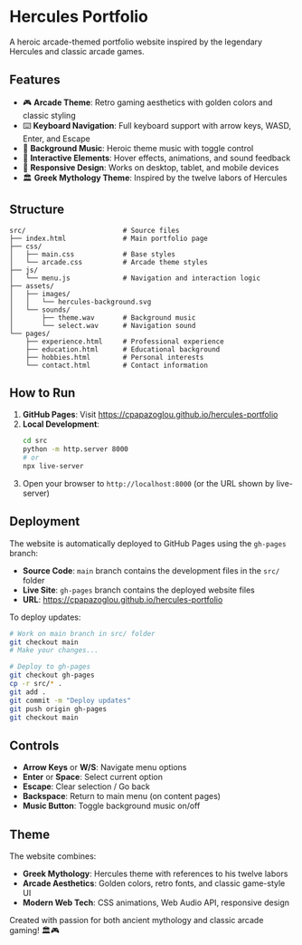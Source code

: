 # Hercules Portfolio

A heroic arcade-themed portfolio website inspired by the legendary Hercules and classic arcade games.

## Features

- 🎮 **Arcade Theme**: Retro gaming aesthetics with golden colors and classic styling
- ⌨️ **Keyboard Navigation**: Full keyboard support with arrow keys, WASD, Enter, and Escape
- 🎵 **Background Music**: Heroic theme music with toggle control
- 🎯 **Interactive Elements**: Hover effects, animations, and sound feedback
- 📱 **Responsive Design**: Works on desktop, tablet, and mobile devices
- 🏛️ **Greek Mythology Theme**: Inspired by the twelve labors of Hercules

## Structure

```
src/                        # Source files
├── index.html              # Main portfolio page
├── css/
│   ├── main.css            # Base styles
│   └── arcade.css          # Arcade theme styles
├── js/
│   └── menu.js             # Navigation and interaction logic
├── assets/
│   ├── images/
│   │   └── hercules-background.svg
│   └── sounds/
│       ├── theme.wav       # Background music
│       └── select.wav      # Navigation sound
└── pages/
    ├── experience.html     # Professional experience
    ├── education.html      # Educational background
    ├── hobbies.html        # Personal interests
    └── contact.html        # Contact information
```

## How to Run

1. **GitHub Pages**: Visit https://cpapazoglou.github.io/hercules-portfolio
2. **Local Development**:
   ```bash
   cd src
   python -m http.server 8000
   # or
   npx live-server
   ```
3. Open your browser to `http://localhost:8000` (or the URL shown by live-server)

## Deployment

The website is automatically deployed to GitHub Pages using the `gh-pages` branch:
- **Source Code**: `main` branch contains the development files in the `src/` folder
- **Live Site**: `gh-pages` branch contains the deployed website files
- **URL**: https://cpapazoglou.github.io/hercules-portfolio

To deploy updates:
```bash
# Work on main branch in src/ folder
git checkout main
# Make your changes...

# Deploy to gh-pages
git checkout gh-pages
cp -r src/* .
git add .
git commit -m "Deploy updates"
git push origin gh-pages
git checkout main
```

## Controls

- **Arrow Keys** or **W/S**: Navigate menu options
- **Enter** or **Space**: Select current option
- **Escape**: Clear selection / Go back
- **Backspace**: Return to main menu (on content pages)
- **Music Button**: Toggle background music on/off

## Theme

The website combines:
- **Greek Mythology**: Hercules theme with references to his twelve labors
- **Arcade Aesthetics**: Golden colors, retro fonts, and classic game-style UI
- **Modern Web Tech**: CSS animations, Web Audio API, responsive design

Created with passion for both ancient mythology and classic arcade gaming! 🏛️🎮
